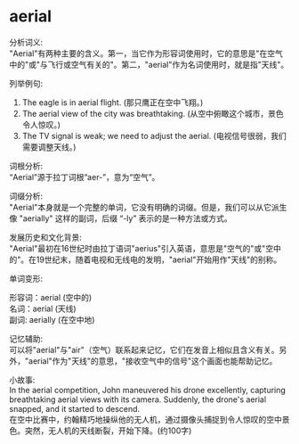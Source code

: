 # aerial

分析词义:  
"Aerial"有两种主要的含义。第一，当它作为形容词使用时，它的意思是"在空气中的"或"与飞行或空气有关的"。第二，"aerial"作为名词使用时，就是指"天线"。

  

列举例句:

  

1.  The eagle is in aerial flight. (那只鹰正在空中飞翔。)
2.  The aerial view of the city was breathtaking. (从空中俯瞰这个城市，景色令人惊叹。)
3.  The TV signal is weak; we need to adjust the aerial. (电视信号很弱，我们需要调整天线。)

  

词根分析:  
“Aerial”源于拉丁词根“aer-”，意为“空气”。

  

词缀分析:  
"Aerial"本身就是一个完整的单词，它没有明确的词缀。但是，我们可以从它派生像 "aerially" 这样的副词，后缀 “-ly” 表示的是一种方法或方式。

  

发展历史和文化背景:  
"Aerial"最初在16世纪时由拉丁语词"aerius"引入英语，意思是"空气的"或"空中的"。在19世纪末，随着电视和无线电的发明，"aerial"开始用作"天线"的别称。

  

单词变形:

  

形容词：aerial (空中的)  
名词：aerial (天线)  
副词: aerially (在空中地)

  

记忆辅助:  
可以将"aerial"与"air"（空气）联系起来记忆，它们在发音上相似且含义有关。另外，"aerial"作为"天线"的意思，"接收空气中的信号"这个画面也能帮助记忆。

  

小故事:  
In the aerial competition, John maneuvered his drone excellently, capturing breathtaking aerial views with its camera. Suddenly, the drone's aerial snapped, and it started to descend.  
在空中比赛中，约翰精巧地操纵他的无人机，通过摄像头捕捉到令人惊叹的空中景色。突然，无人机的天线断裂，开始下降。(约100字)
